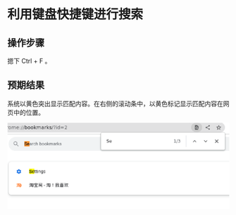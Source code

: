 # 利用键盘快捷键进行搜索

## 操作步骤

 摁下 Ctrl + F 。

## 预期结果

系统以黄色突出显示匹配内容。在右侧的滚动条中，以黄色标记显示匹配内容在网页中的位置。

![利用键盘快捷键进行搜索-1](./img/利用键盘快捷键进行搜索-1.png)

